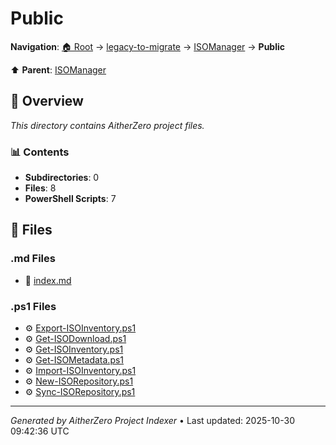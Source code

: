 # Public

**Navigation**: [🏠 Root](../../../index.md) → [legacy-to-migrate](../../index.md) → [ISOManager](../index.md) → **Public**

⬆️ **Parent**: [ISOManager](../index.md)

## 📖 Overview

*This directory contains AitherZero project files.*

### 📊 Contents

- **Subdirectories**: 0
- **Files**: 8
- **PowerShell Scripts**: 7

## 📄 Files

### .md Files

- 📝 [index.md](./index.md)

### .ps1 Files

- ⚙️ [Export-ISOInventory.ps1](./Export-ISOInventory.ps1)
- ⚙️ [Get-ISODownload.ps1](./Get-ISODownload.ps1)
- ⚙️ [Get-ISOInventory.ps1](./Get-ISOInventory.ps1)
- ⚙️ [Get-ISOMetadata.ps1](./Get-ISOMetadata.ps1)
- ⚙️ [Import-ISOInventory.ps1](./Import-ISOInventory.ps1)
- ⚙️ [New-ISORepository.ps1](./New-ISORepository.ps1)
- ⚙️ [Sync-ISORepository.ps1](./Sync-ISORepository.ps1)

---

*Generated by AitherZero Project Indexer* • Last updated: 2025-10-30 09:42:36 UTC

